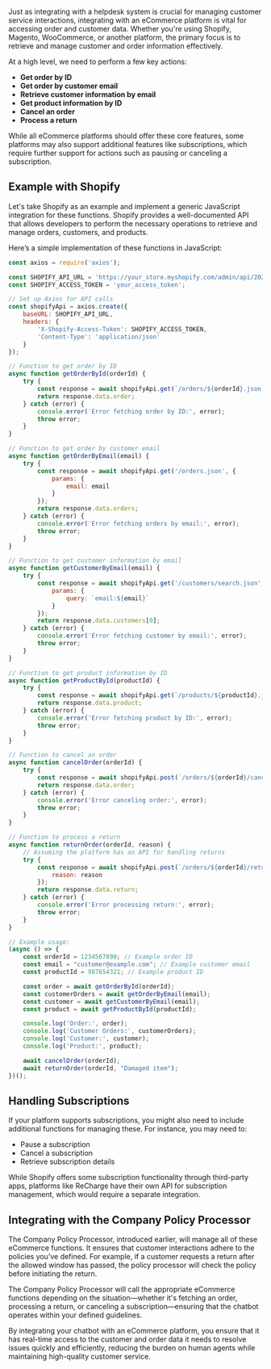 Just as integrating with a helpdesk system is crucial for managing customer service interactions, integrating with an eCommerce platform is vital for accessing order and customer data. Whether you're using Shopify, Magento, WooCommerce, or another platform, the primary focus is to retrieve and manage customer and order information effectively.

At a high level, we need to perform a few key actions:

* **Get order by ID**  
* **Get order by customer email**  
* **Retrieve customer information by email**  
* **Get product information by ID**  
* **Cancel an order**  
* **Process a return**

While all eCommerce platforms should offer these core features, some platforms may also support additional features like subscriptions, which require further support for actions such as pausing or canceling a subscription.

## Example with Shopify

Let's take Shopify as an example and implement a generic JavaScript integration for these functions. Shopify provides a well-documented API that allows developers to perform the necessary operations to retrieve and manage orders, customers, and products.

Here’s a simple implementation of these functions in JavaScript:

```JavaScript
const axios = require('axios');

const SHOPIFY_API_URL = 'https://your_store.myshopify.com/admin/api/2023-07';  
const SHOPIFY_ACCESS_TOKEN = 'your_access_token';

// Set up Axios for API calls  
const shopifyApi = axios.create({  
    baseURL: SHOPIFY_API_URL,  
    headers: {  
        'X-Shopify-Access-Token': SHOPIFY_ACCESS_TOKEN,  
        'Content-Type': 'application/json'  
    }  
});

// Function to get order by ID  
async function getOrderById(orderId) {  
    try {  
        const response = await shopifyApi.get(`/orders/${orderId}.json`);  
        return response.data.order;  
    } catch (error) {  
        console.error('Error fetching order by ID:', error);  
        throw error;  
    }  
}

// Function to get order by customer email  
async function getOrderByEmail(email) {  
    try {  
        const response = await shopifyApi.get('/orders.json', {  
            params: {  
                email: email  
            }  
        });  
        return response.data.orders;  
    } catch (error) {  
        console.error('Error fetching orders by email:', error);  
        throw error;  
    }  
}

// Function to get customer information by email  
async function getCustomerByEmail(email) {  
    try {  
        const response = await shopifyApi.get('/customers/search.json', {  
            params: {  
                query: `email:${email}`  
            }  
        });  
        return response.data.customers[0];  
    } catch (error) {  
        console.error('Error fetching customer by email:', error);  
        throw error;  
    }  
}

// Function to get product information by ID  
async function getProductById(productId) {  
    try {  
        const response = await shopifyApi.get(`/products/${productId}.json`);  
        return response.data.product;  
    } catch (error) {  
        console.error('Error fetching product by ID:', error);  
        throw error;  
    }  
}

// Function to cancel an order  
async function cancelOrder(orderId) {  
    try {  
        const response = await shopifyApi.post(`/orders/${orderId}/cancel.json`);  
        return response.data.order;  
    } catch (error) {  
        console.error('Error canceling order:', error);  
        throw error;  
    }  
}

// Function to process a return  
async function returnOrder(orderId, reason) {  
    // Assuming the platform has an API for handling returns  
    try {  
        const response = await shopifyApi.post(`/orders/${orderId}/return.json`, {  
            reason: reason  
        });  
        return response.data.return;  
    } catch (error) {   
        console.error('Error processing return:', error);  
        throw error;  
    }  
}

// Example usage:  
(async () => {  
    const orderId = 1234567890; // Example order ID  
    const email = "customer@example.com"; // Example customer email  
    const productId = 987654321; // Example product ID

    const order = await getOrderById(orderId);  
    const customerOrders = await getOrderByEmail(email);  
    const customer = await getCustomerByEmail(email);  
    const product = await getProductById(productId);

    console.log('Order:', order);  
    console.log('Customer Orders:', customerOrders);  
    console.log('Customer:', customer);  
    console.log('Product:', product);

    await cancelOrder(orderId);  
    await returnOrder(orderId, "Damaged item");  
})();
```

## Handling Subscriptions

If your platform supports subscriptions, you might also need to include additional functions for managing these. For instance, you may need to:

* Pause a subscription  
* Cancel a subscription  
* Retrieve subscription details

While Shopify offers some subscription functionality through third-party apps, platforms like ReCharge have their own API for subscription management, which would require a separate integration.

## Integrating with the Company Policy Processor

The Company Policy Processor, introduced earlier, will manage all of these eCommerce functions. It ensures that customer interactions adhere to the policies you’ve defined. For example, if a customer requests a return after the allowed window has passed, the policy processor will check the policy before initiating the return.

The Company Policy Processor will call the appropriate eCommerce functions depending on the situation—whether it's fetching an order, processing a return, or canceling a subscription—ensuring that the chatbot operates within your defined guidelines.

By integrating your chatbot with an eCommerce platform, you ensure that it has real-time access to the customer and order data it needs to resolve issues quickly and efficiently, reducing the burden on human agents while maintaining high-quality customer service.
